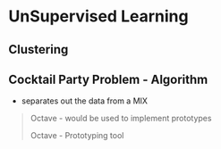 # UnSupervised Learning

## Clustering

## Cocktail Party Problem - Algorithm

- separates out the data from a MIX

> Octave - would be used to implement prototypes
>
> Octave - Prototyping tool


